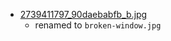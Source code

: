 - [2739411797_90daebabfb_b.jpg](https://www.google.de/search?q=broken+window+theory&tbm=isch&source=lnt&tbs=sur:f&sa=X&ved=0ahUKEwiliviY_8jjAhUcxMQBHRaSAjoQpwUIIw&biw=1920&bih=913&dpr=1#imgrc=S_t0Qs3UvIVP6M:)
  - renamed to `broken-window.jpg`

